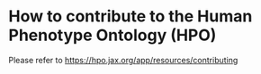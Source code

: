 # How to contribute to the Human Phenotype Ontology (HPO)

Please refer to 
https://hpo.jax.org/app/resources/contributing
